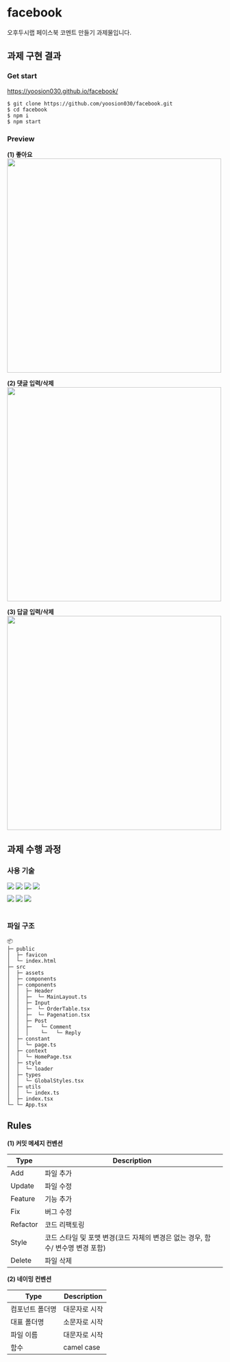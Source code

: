 # facebook

오후두시랩 페이스북 코멘트 만들기 과제물입니다.

## 과제 구현 결과

### Get start

https://yoosion030.github.io/facebook/

```
$ git clone https://github.com/yoosion030/facebook.git
$ cd facebook
$ npm i
$ npm start
```

### Preview

**(1) 좋아요**  
<img src="https://cdn.discordapp.com/attachments/824148980657160205/1097317005079621682/2023-04-17__9_19_27_AdobeExpress.gif" width="500px" />

**(2) 댓글 입력/삭제**  
<img src="https://cdn.discordapp.com/attachments/824148980657160205/1097318740296749087/2023-04-17__9_30_13_AdobeExpress_1.gif" width="500px" />

**(3) 답글 입력/삭제**  
<img src="https://cdn.discordapp.com/attachments/824148980657160205/1097319795357134868/2023-04-17__9_34_36_AdobeExpress.gif" width="500px" />

## 과제 수행 과정

### 사용 기술

<div>
  <img src="https://img.shields.io/badge/React-61DAFB?style=for-the-badge&logo=React&logoColor=white" />
  <img src="https://img.shields.io/badge/Typescript-3178C6?style=for-the-badge&logo=Typescript&logoColor=white" />
  <img src="https://img.shields.io/badge/cra-61DAFB?style=for-the-badge&logo=createreactapp&logoColor=white" />
  <img src="https://img.shields.io/badge/-Emotion-orange?style=for-the-badge">
</div>
 
<div style='margin-top:10px;'>  
  <img src="https://img.shields.io/badge/Prettier-F7B93E?style=for-the-badge&logo=Prettier&logoColor=white" /> 
  <img src="https://img.shields.io/badge/ESLint-4B32C3?style=for-the-badge&logo=ESLint&logoColor=white" /> 
  <img src="https://img.shields.io/badge/Github%20Pages-gray?style=for-the-badge" />
</div>
<br>

### 파일 구조

```
📦
├─ public
│  ├─ favicon
│  └─ index.html
├─ src
│  ├─ assets
│  ├─ components
│  ├─ components
│  │  ├─ Header
│  │  ├─  └─ MainLayout.ts
│  │  ├─ Input
│  │  ├─  └─ OrderTable.tsx
│  │  ├─  └─ Pagenation.tsx
│  │  ├─ Post
│  │  ├─   └─ Comment
│  │  │    └─   └─ Reply
│  ├─ constant
│  │  └─ page.ts
│  ├─ context
│  │  └─ HomePage.tsx
│  ├─ style
│  │  └─ loader
│  ├─ types
│  │  └─ GlobalStyles.tsx
│  ├─ utils
│  │  └─ index.ts
│  ├─ index.tsx
└─ └─ App.tsx
```

## Rules

**(1) 커밋 메세지 컨벤션**

| Type     | Description                                                                    |
| -------- | ------------------------------------------------------------------------------ |
| Add      | 파일 추가                                                                      |
| Update   | 파일 수정                                                                      |
| Feature  | 기능 추가                                                                      |
| Fix      | 버그 수정                                                                      |
| Refactor | 코드 리팩토링                                                                  |
| Style    | 코드 스타일 및 포맷 변경(코드 자체의 변경은 없는 경우, 함수/ 변수명 변경 포함) |
| Delete   | 파일 삭제                                                                      |

**(2) 네이밍 컨벤션**

| Type            | Description   |
| --------------- | ------------- |
| 컴포넌트 폴더명 | 대문자로 시작 |
| 대표 폴더명     | 소문자로 시작 |
| 파일 이름       | 대문자로 시작 |
| 함수            | camel case    |
